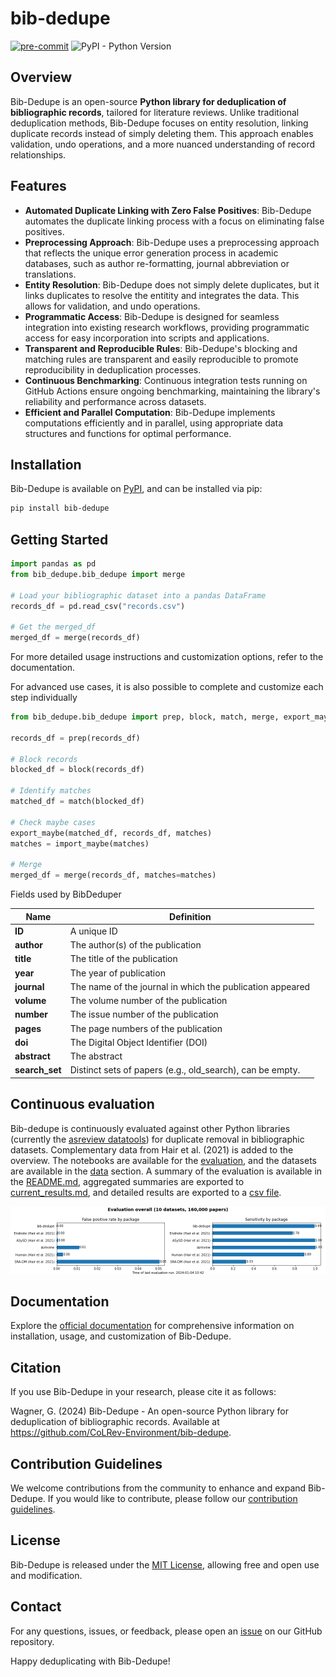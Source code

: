 # bib-dedupe

<!-- [![License](https://img.shields.io/github/license/CoLRev-Ecosystem/bib-dedupe.svg)](https://github.com/CoLRev-Environment/bib-dedupe/releases/) -->
[![pre-commit](https://img.shields.io/badge/pre--commit-enabled-brightgreen?logo=pre-commit&logoColor=white)](https://github.com/pre-commit/pre-commit)
![PyPI - Python Version](https://img.shields.io/pypi/pyversions/bib-dedupe)


## Overview

Bib-Dedupe is an open-source **Python library for deduplication of bibliographic records**, tailored for literature reviews.
Unlike traditional deduplication methods, Bib-Dedupe focuses on entity resolution, linking duplicate records instead of simply deleting them.
This approach enables validation, undo operations, and a more nuanced understanding of record relationships.

## Features

- **Automated Duplicate Linking with Zero False Positives**: Bib-Dedupe automates the duplicate linking process with a focus on eliminating false positives.
- **Preprocessing Approach**: Bib-Dedupe uses a preprocessing approach that reflects the unique error generation process in academic databases, such as author re-formatting, journal abbreviation or translations.
- **Entity Resolution**: Bib-Dedupe does not simply delete duplicates, but it links duplicates to resolve the entitity and integrates the data. This allows for validation, and undo operations.
- **Programmatic Access**: Bib-Dedupe is designed for seamless integration into existing research workflows, providing programmatic access for easy incorporation into scripts and applications.
- **Transparent and Reproducible Rules**: Bib-Dedupe's blocking and matching rules are transparent and easily reproducible to promote reproducibility in deduplication processes.
- **Continuous Benchmarking**: Continuous integration tests running on GitHub Actions ensure ongoing benchmarking, maintaining the library's reliability and performance across datasets.
- **Efficient and Parallel Computation**: Bib-Dedupe implements computations efficiently and in parallel, using appropriate data structures and functions for optimal performance.

## Installation

Bib-Dedupe is available on [PyPI](https://pypi.org/project/bib-dedupe/), and can be installed via pip:

```bash
pip install bib-dedupe
```

## Getting Started

```python
import pandas as pd
from bib_dedupe.bib_dedupe import merge

# Load your bibliographic dataset into a pandas DataFrame
records_df = pd.read_csv("records.csv")

# Get the merged_df
merged_df = merge(records_df)
```

For more detailed usage instructions and customization options, refer to the documentation.

For advanced use cases, it is also possible to complete and customize each step individually

```python
from bib_dedupe.bib_dedupe import prep, block, match, merge, export_maybe, import_maybe

records_df = prep(records_df)

# Block records
blocked_df = block(records_df)

# Identify matches
matched_df = match(blocked_df)

# Check maybe cases
export_maybe(matched_df, records_df, matches)
matches = import_maybe(matches)

# Merge
merged_df = merge(records_df, matches=matches)
```

Fields used by BibDeduper

| **Name**        | **Definition**                                               |
|-----------------|--------------------------------------------------------------|
| **ID**          | A unique ID                                                  |
| **author**      | The author(s) of the publication                             |
| **title**       | The title of the publication                                 |
| **year**        | The year of publication                                      |
| **journal**     | The name of the journal in which the publication appeared    |
| **volume**      | The volume number of the publication                         |
| **number**      | The issue number of the publication                          |
| **pages**       | The page numbers of the publication                          |
| **doi**         | The Digital Object Identifier (DOI)                          |
| **abstract**    | The abstract                                                 |
| **search_set**  | Distinct sets of papers (e.g., old_search), can be empty.    |

## Continuous evaluation

Bib-dedupe is continuously evaluated against other Python libraries (currently the [asreview datatools](https://github.com/asreview/asreview-datatools)) for duplicate removal in bibliographic datasets.
Complementary data from Hair et al. (2021) is added to the overview.
The notebooks are available for the [evaluation](notebooks/evaluation.ipynb), and the datasets are available in the [data](data) section.
A summary of the evaluation is available in the [README.md](notebooks/README.md), aggregated summaries are exported to [current_results.md](output/current_results.md), and detailed results are exported to a [csv file](output/evaluation.csv).

![Evaluation](output/evaluation_total.png)

## Documentation

Explore the [official documentation](https://colrev-environment.github.io/bib-dedupe/) for comprehensive information on installation, usage, and customization of Bib-Dedupe.

## Citation

If you use Bib-Dedupe in your research, please cite it as follows:

Wagner, G. (2024) Bib-Dedupe - An open-source Python library for deduplication of bibliographic records. Available at https://github.com/CoLRev-Environment/bib-dedupe.


## Contribution Guidelines

We welcome contributions from the community to enhance and expand Bib-Dedupe. If you would like to contribute, please follow our [contribution guidelines](CONTRIBUTING.md).

## License

Bib-Dedupe is released under the [MIT License](LICENSE), allowing free and open use and modification.

## Contact

For any questions, issues, or feedback, please open an [issue](https://github.com/CoLRev-Environment/bib-dedupe/issues) on our GitHub repository.

Happy deduplicating with Bib-Dedupe!
